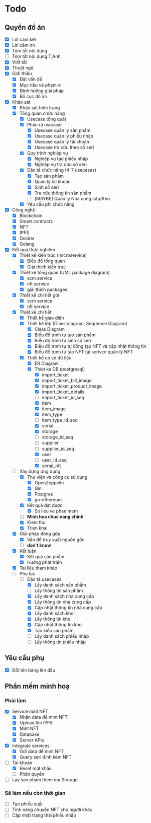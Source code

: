 # Todo 

## Quyền đồ án

- [x] Lời cam kết
- [x] Lời cảm ơn
- [x] Tóm tắt nội dung
- [ ] Tóm tắt nội dung T.Anh
- [x] Viết tắt
- [x] Thuật ngữ
- [x] Giới thiệu
  - [x] Đặt vấn đề  
  - [x] Mục tiêu và phạm vi
  - [x] Định hướng giải pháp
  - [x] Bố cục đồ án
- [x] Khảo sát
  - [x] Khảo sát hiện trạng
  - [x] Tổng quan chức năng
    - [x] Usecase tổng quát
    - [x] Phân rã usecase
      - [x] Usecase quản lý sản phẩm
      - [x] Usecase quản lý phiếu nhập
      - [x] Usecase quản lý tài khoản
      - [x] Usecase tra cứu theo số seri
    - [x] Quy trình nghiệp vụ
      - [x] Nghiệp vụ tạo phiếu nhập
      - [x] Nghiệp vụ tra cứu số seri
    - [x] Đặc tả chức năng (4-7 usecases)
      - [x] Tạo sản phẩm
      - [x] Quản lý tài khoản
      - [x] Sinh số seri
      - [x] Tra cứu thông tin sản phẩm
      - [ ] [MAYBE] Quản lý Nhà cung cấp/Kho
    - [x] Yêu cầu phi chức năng   
- [x] Công nghệ
  - [x] Blockchain
  - [x] Smart contracts
  - [x] NFT
  - [x] IPFS
  - [x] Docker 
  - [x] Golang
- [x] Kết quả thực nghiệm
  - [x] Thiết kế kiến trúc (microservice)
    - [x] Biểu đồ tổng quan
    - [x] Giải thích kiến trúc 
  - [x] Thiết kế tổng quan (UML package diagram)
    - [x] scm service
    - [x] nft service
    - [x] giải thích packages
  - [x] Thiết kế chi tiết gói   
    - [x] scm service
    - [x] nft service
  - [x] Thiết kế chi tiết
    - [x] Thiết kế giao diện
    - [x] Thiết kế lớp (Class diagram, Sequence Diagram)
      - [x] Class Diagram
      - [x] Biểu đồ trình tự tạo sản phẩm
      - [x] Biểu đồ trình tự sinh số seri
      - [x] Biểu đồ trình tự tự động tạo NFT và cập nhật thông tin
      - [x] Biểu đồ trình tự tạo NFT tại serivce quản lý NFT
    - [x] Thiết kế cơ sở dữ liệu
      - [x] ER Diagram
      - [x] Thiet ke DB (postgresql)
        - [x] import_ticket
        - [x] import_ticket_bill_image
        - [x] import_ticket_product_image
        - [x] import_ticket_details
        - [ ] import_ticket_id_seq
        - [x] item
        - [x] item_image
        - [x] item_type
        - [ ] item_type_id_seq
        - [x] serial
        - [x] storage
        - [ ] storage_id_seq
        - [ ] supplier
        - [ ] supplier_id_seq
        - [x] user
        - [ ] user_id_seq
        - [x] serial_nft
  - [ ] Xây dựng ứng dụng
    - [x] Thư viện và công cụ sử dụng
      - [x] OpenZeppelin
      - [x] Gin
      - [x] Postgres
      - [x] go-ethereum
    - [x] Kết quả đạt được
      - [x] So lieu ve phan mem
    - [ ] **Minh hoa chuc nang chinh**
    - [x] Kiem thu
    - [x] Trien khai
  - [x] Giải pháp đóng góp
    - [x] Vấn đề truy xuất nguồn gốc
    - [ ] **don't know**
  - [x] Kết luận  
    - [x] Kết quả sản phẩm
    - [x] Hướng phát triển  
  - [x] Tài liệu tham khảo
  - [ ] Phụ lục
    - [ ] Đặc tả usecases  
      - [x] Lấy danh sách sản phẩm
      - [ ] Lấy thông tin sản phẩm
      - [x] Lấy danh sách nhà cung cấp
      - [x] Lấy thông tin nhà cung cấp
      - [x] Cập nhật thông tin nhà cung cấp
      - [x] Lấy danh sách kho
      - [x] Lấy thông tin kho
      - [x] Cập nhật thông tin kho
      - [x] Tạo kiểu sản phẩm
      - [ ] Lấy danh sách phiếu nhập
      - [ ] Lấy thông tin phiếu nhập

## Yêu cầu phụ

- [x] Đổi tên bảng lên đầu

## Phần mềm minh hoạ

### Phải làm

- [x] Service mint NFT
  - [x] Nhận data để mint NFT
  - [x] Upload lên IPFS
  - [x] Mint NFT
  - [x] Database
  - [x] Server APIs
- [x] Integrate services
  - [x] Gửi data để mint NFT
  - [x] Query seri đính kèm NFT
- [ ] Tài khoản
  - [x] Reset mật khẩu
  - [ ] Phân quyền
- [ ] Lay san pham them ma Storage

### Sẽ làm nếu còn thời gian

- [ ] Tạo phiếu xuất
- [ ] Tính năng chuyển NFT cho người khác
- [ ] Cập nhật trạng thái phiếu nhập
